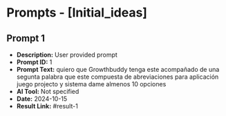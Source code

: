 # Prompts - [Initial_ideas]

## Prompt 1
* **Description:** User provided prompt
* **Prompt ID:** 1
* **Prompt Text:** quiero que Growthbuddy tenga este acompañado de una segunta palabra que este compuesta de abreviaciones para aplicación  juego projecto y sistema dame almenos 10 opciones
* **AI Tool:** Not specified
* **Date:** 2024-10-15
* **Result Link:** #result-1

